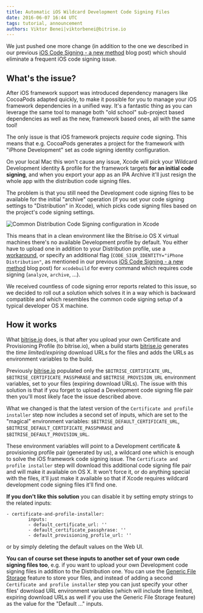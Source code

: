 ```yaml
---
title: Automatic iOS Wildcard Development Code Signing Files
date: 2016-06-07 16:44 UTC
tags: tutorial, announcement
authors: Viktor Benei|viktorbenei@bitrise.io
---
```


We just pushed one more change (in addition to the one we described in our previous
[iOS Code Signing - a new method](/2016/06/06/ios-code-signing-a-new-method.html) blog post)
which should eliminate a frequent iOS code signing issue.


## What's the issue?

After iOS framework support was introduced dependency managers like CocoaPods adapted
quickly, to make it possible for you to manage your iOS framework dependencies in a unified way.
It's a fantastic thing as you can leverage the same tool to manage both "old school" sub-project based
dependencies as well as the new, framework based ones, all with the same tool!

The only issue is that iOS framework projects *require* code signing. This means that
e.g. CocoaPods generates a project for the framework with "iPhone Development" set
as code signing identity configuration.

On your local Mac this won't cause any issue, Xcode will pick your Wildcard Development
identity & profile for the framework targets **for an initial code signing**, and when you
export your app as an IPA Archive it'll just resign the whole app with the distribution
code signing files.

The problem is that you still need the Development code signing files to be available
for the initial "archive" operation (if you set your code signing settings to "Distribution" in Xcode),
which picks code signing files based on the project's
code signing settings.

![Common Distribution Code Signing configuration in Xcode](code-signing-config-in-xcode.png)

This means that in a clean environment like the Bitrise.io OS X virtual machines
there's no available Development profile by default. You either have to upload one
in addition to your Distribution profile, use a [workaround](https://github.com/CocoaPods/CocoaPods/issues/4331),
or specify an additional flag (`CODE_SIGN_IDENTITY="iPhone Distribution"`, as mentioned in our
previous [iOS Code Signing - a new method](/2016/06/06/ios-code-signing-a-new-method.html) blog post)
for `xcodebuild` for every command which requires
code signing (`analyze`, `archive`, ...).

We received countless of code signing error reports related to this issue,
so we decided to roll out a solution which solves it in a way which
is backward compatible and which resembles the common code signing setup
of a typical developer OS X machine.


## How it works

What [bitrise.io](https://www.bitrise.io/) does, is that after you upload your own Certificate
and Provisioning Profile (to bitrise.io), when a build starts [bitrise.io](https://www.bitrise.io/)
generates the *time limited/expiring* download URLs for the files and adds the URLs as environment variables
to the build.

Previously [bitrise.io](https://www.bitrise.io/) populated only the `$BITRISE_CERTIFICATE_URL`,
`$BITRISE_CERTIFICATE_PASSPHRASE` and `$BITRISE_PROVISION_URL` environment variables,
set to your files (expiring download URLs). The issue with this solution is that if
you forget to upload a Development code signing file pair
then you'll most likely face the issue described above.

What we changed is that the latest version of the `Certificate and profile installer` step now includes a
second set of inputs, which are set to the "magical" environment variables: `$BITRISE_DEFAULT_CERTIFICATE_URL`,
`$BITRISE_DEFAULT_CERTIFICATE_PASSPHRASE` and `$BITRISE_DEFAULT_PROVISION_URL`.

These environment variables will point to a Development certificate & provisioning profile pair
(generated by us),
a wildcard one which is enough to solve the iOS framework code signing issue.
The `Certificate and profile installer` step will download this additional code signing file pair
and will make it available on OS X. It won't force it, or do anything special with the files,
it'll just make it available so that if Xcode requires wildcard development code signing
files it'll find one.

**If you don't like this solution** you can disable it by setting empty strings to the related inputs:

<pre><code>- certificate-and-profile-installer:
        inputs:
        - default_certificate_url: ''
        - default_certificate_passphrase: ''
        - default_provisioning_profile_url: ''
</code></pre>

or by simply deleting the default values on the Web UI.

**You can of course set these inputs to another set of your own code signing files too**,
e.g. if you want to upload your own Development code signing files in addition to the
Distribution one. You can use
the [Generic File Storage](http://devcenter.bitrise.io/docs/how-to-use-the-generic-file-storage-with-any-step)
feature to store your files,
and instead of adding a second `Certificate and profile installer` step you can just
specify your other files' download URL environment variables
(which will include time limited, expiring
download URLs as well if you use the Generic File Storage feature)
as the value for the "Default ..." inputs.